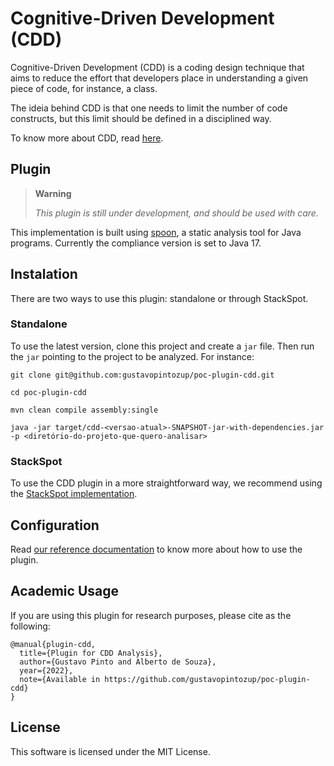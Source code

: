 # Cognitive-Driven Development (CDD)

Cognitive-Driven Development (CDD) is a coding design technique that aims to reduce the effort that developers place in understanding a given piece of code, for instance, a class. 

The ideia behind CDD is that one needs to limit the number of code constructs, but this limit should be defined in a disciplined way. 

To know more about CDD, read [here](https://www.zup.com.br/blog/cognitive-driven-development-cdd).

## Plugin

> **Warning**
>
> _This plugin is still under development, and should be used with care._

This implementation is built using [spoon](https://github.com/INRIA/spoon), a static analysis tool for Java programs. Currently the compliance version is set to Java 17.


## Instalation 

There are two ways to use this plugin: standalone or through StackSpot.

### Standalone

To use the latest version, clone this project and create a `jar` file. Then run the `jar` pointing to the project to be analyzed. For instance:

```
git clone git@github.com:gustavopintozup/poc-plugin-cdd.git

cd poc-plugin-cdd

mvn clean compile assembly:single

java -jar target/cdd-<versao-atual>-SNAPSHOT-jar-with-dependencies.jar -p <diretório-do-projeto-que-quero-analisar>
```

### StackSpot

To use the CDD plugin in a more straightforward way, we recommend using the [StackSpot implementation](https://github.com/gustavopintozup/plugin-cdd-java).

## Configuration

Read [our reference documentation](config.md) to know more about how to use the plugin.

## Academic Usage

If you are using this plugin for research purposes, please cite as the following:

```
@manual{plugin-cdd,
  title={Plugin for CDD Analysis},
  author={Gustavo Pinto and Alberto de Souza},
  year={2022},
  note={Available in https://github.com/gustavopintozup/poc-plugin-cdd}
}
```

## License

This software is licensed under the MIT License.